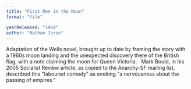 ```yaml
---
title: "First Men in the Moon"
format: "film"

yearReleased: "1964"
author: "Nathan Juran"
---
```

Adaptation of the Wells novel, brought up to date by  framing the story with a 1960s moon landing and the unexpected discovery there  of the British flag, with a note claiming the moon for Queen Victoria.
 
Mark Bould, in his 2005 Socialist Review article,  as copied to the Anarchy-SF mailing list, described this "laboured comedy" as  evoking "a nervousness about the passing of empires."
 